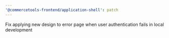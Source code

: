 ```yaml
---
'@commercetools-frontend/application-shell': patch
---
```


Fix applying new design to error page when user authentication fails in local development
